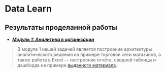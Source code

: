 # Data Learn
## Результаты проделанной работы
- ***[Модуль 1: Аналитика в организации](DE-101/Module1)***

> В модуле 1 нашей задачей является построение архитектуры аналитического решения на примере торговой сети магазинов, а также работа в Excel — построение отчёта, сводной таблицы и дашборда на примере [выданного материала](https://github.com/user-attachments/files/16646274/Sample.-.Superstore.xls).
